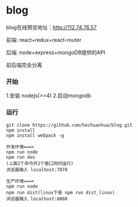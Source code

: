 # blog

blog在线预览地址：http://112.74.76.57

 前端: react+redux+react-router
 
 后端: node+express+mongoDB提供的API
 
 前后端完全分离

### 开始 
1.安装 nodejs(>=4) 
2.启动mongodb

### 运行
    git clone https://github.com/hechuanhua/blog.git
    npm install
    npm install webpack -g
    
    开发环境===>
    npm run node
    npm run dev
    (上面2个命令开2个窗口同时运行)
    浏览器输入 localhost:7070

    生产环境===>
    npm run node
    npm run dist(linux下是 npm run dist_linux)
    浏览器输入 localhost:8080
